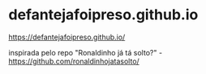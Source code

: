 # defantejafoipreso.github.io

https://defantejafoipreso.github.io/

inspirada pelo repo "Ronaldinho já tá solto?" - https://github.com/ronaldinhojatasolto/
